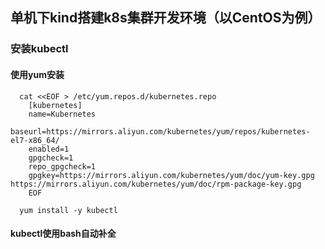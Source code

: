 ## 单机下kind搭建k8s集群开发环境（以CentOS为例）

### 安装kubectl
#### 使用yum安装
```shell
  cat <<EOF > /etc/yum.repos.d/kubernetes.repo
	[kubernetes]
	name=Kubernetes
	baseurl=https://mirrors.aliyun.com/kubernetes/yum/repos/kubernetes-el7-x86_64/
	enabled=1
	gpgcheck=1
	repo_gpgcheck=1
	gpgkey=https://mirrors.aliyun.com/kubernetes/yum/doc/yum-key.gpg https://mirrors.aliyun.com/kubernetes/yum/doc/rpm-package-key.gpg
	EOF
```
```shell
  yum install -y kubectl
```

#### kubectl使用bash自动补全
